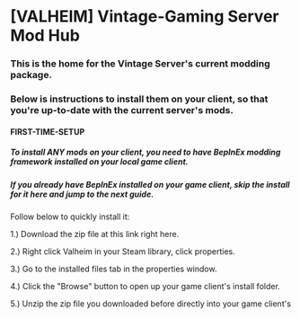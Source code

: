 # [VALHEIM] Vintage-Gaming Server Mod Hub

### This is the home for the Vintage Server's current modding package.
### Below is instructions to install them on your client, so that you're up-to-date with the current server's mods.

#### FIRST-TIME-SETUP
##### To install ANY mods on your client, you need to have BepInEx modding framework installed on your local game client.
##### If you already have BepInEx installed on your game client, skip the install for it here and jump to the next guide.
Follow below to quickly install it:

1.) Download the zip file at this link right here.

2.) Right click Valheim in your Steam library, click properties.

3.) Go to the installed files tab in the properties window.

4.) Click the "Browse" button to open up your game client's install folder.

5.) Unzip the zip file you downloaded before directly into your game client's 

